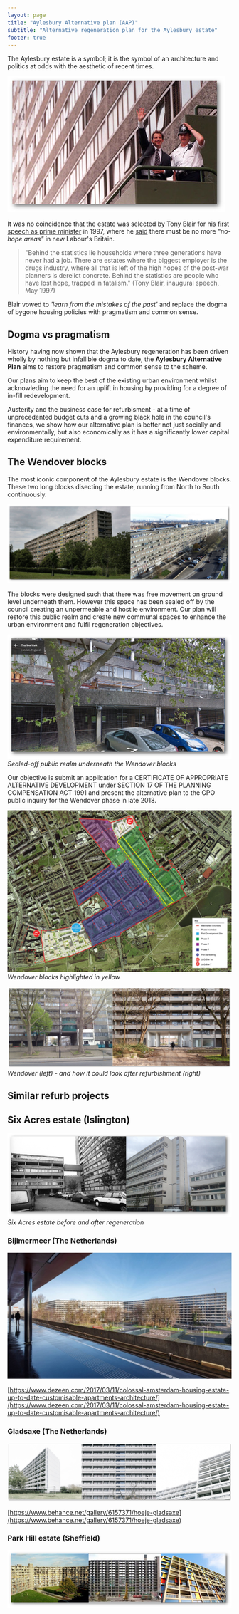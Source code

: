 ```yaml
---
layout: page
title: "Aylesbury Alternative plan (AAP)"
subtitle: "Alternative regeneration plan for the Aylesbury estate"
footer: true
---
```

The Aylesbury estate is a symbol; it is the symbol of an architecture and politics at odds with the aesthetic of recent times.

![](/img/blairaylesbury.jpg)

It was no coincidence that the estate was selected by Tony Blair for his [first speech as prime minister](http://www.independent.co.uk/news/blairs-pledge-to-the-dark-estates-1253883.html) in 1997, where he [said](http://www.bbc.co.uk/news/special/politics97/news/06/0602/blair.shtml) there must be no more _"no-hope areas"_ in new Labour's Britain. 

>"Behind the statistics lie households where three generations have never had a job. There are estates where the biggest employer is the drugs industry, where all that is left of the high hopes of the post-war planners is derelict concrete. Behind the statistics are people who have lost hope, trapped in fatalism." (Tony Blair, inaugural speech, May 1997) 

Blair vowed to _'learn from the mistakes of the past'_ and replace the dogma of bygone housing policies with pragmatism and common sense. 

## Dogma vs pragmatism
History having now shown that the Aylesbury regeneration has been driven wholly by nothing but infallible dogma to date, the __Aylesbury Alternative Plan__ aims to restore pragmatism and common sense to the scheme.

Our plans aim to keep the best of the existing urban environment whilst acknowleding the need for an uplift in housing by providing for a degree of in-fill redevelopment.

Austerity and the business case for refurbisment - at a time of unprecedented budget cuts and a growing black hole in the council's finances, we show how our alternative plan is better not just socially and environmentally, but also economically as it has a significantly lower capital expenditure requirement. 

## The Wendover blocks
The most iconic component of the Aylesbury estate is the Wendover blocks. These two long blocks disecting the estate, running from North to South continuously.

![](/img/wendover2.jpg)

The blocks were designed such that there was free movement on ground level underneath them. However this space has been sealed off by the council creating an unpermeable and hostile environment. Our plan will restore this public realm and create new communal spaces to enhance the urban environment and fulfil regeneration objectives.

![](/img/aylesburyparkingspace.png)
*Sealed-off public realm underneath the Wendover blocks*

Our objective is submit an application for a CERTIFICATE OF APPROPRIATE ALTERNATIVE DEVELOPMENT under SECTION 17 OF THE PLANNING COMPENSATION ACT 1991 and present the alternative plan to the CPO public inquiry for the Wendover phase in late 2018.  

![](/img/phase1.jpg)
*Wendover blocks highlighted in yellow*

![](/img/wendcomp.jpg)
*Wendover (left) - and how it could look after refurbishment (right)*

## Similar refurb projects

## Six Acres estate (Islington)

![](/img/sixacresbeforeafter.jpg) 
*Six Acres estate before and after regeneration*

### Bijlmermeer (The Netherlands)

![](/img/biljmeer.jpg)

[https://www.dezeen.com/2017/03/11/colossal-amsterdam-housing-estate-up-to-date-customisable-apartments-architecture/](https://www.dezeen.com/2017/03/11/colossal-amsterdam-housing-estate-up-to-date-customisable-apartments-architecture/)

### Gladsaxe (The Netherlands)

![](/img/gladsaxe.jpg)

[https://www.behance.net/gallery/6157371/hoeje-gladsaxe](https://www.behance.net/gallery/6157371/hoeje-gladsaxe)

### Park Hill estate (Sheffield)

![](/img/parkhill.jpg)
